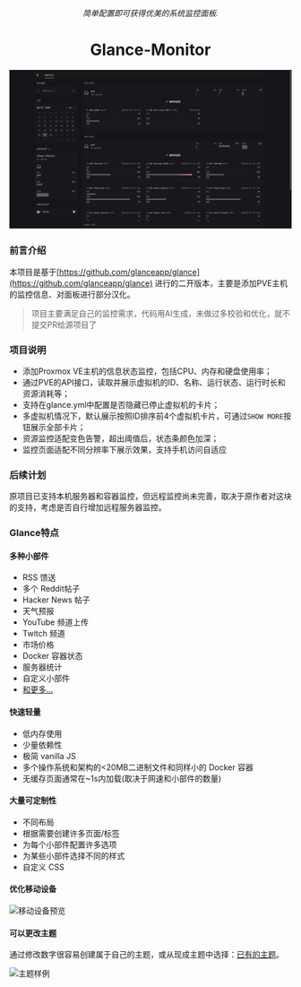 <p align="center"><em>简单配置即可获得优美的系统监控面板.</em></p>
<h1 align="center">Glance-Monitor</h1>

![glance-Monitor](docs/images/glance-Monitor.png)

### 前言介绍
本项目是基于[https://github.com/glanceapp/glance](https://github.com/glanceapp/glance)  进行的二开版本，主要是添加PVE主机的监控信息、对面板进行部分汉化。

> 项目主要满足自己的监控需求，代码用AI生成，未做过多校验和优化，就不提交PR给源项目了

### 项目说明

- 添加Proxmox VE主机的信息状态监控，包括CPU、内存和硬盘使用率；
- 通过PVE的API接口，读取并展示虚拟机的ID、名称、运行状态、运行时长和资源消耗等；
- 支持在glance.yml中配置是否隐藏已停止虚拟机的卡片；
- 多虚拟机情况下，默认展示按照ID排序前4个虚拟机卡片，可通过`SHOW MORE`按钮展示全部卡片；
- 资源监控适配变色告警，超出阈值后，状态条颜色加深；
- 监控页面适配不同分辨率下展示效果，支持手机访问自适应

### 后续计划

原项目已支持本机服务器和容器监控，但远程监控尚未完善，取决于原作者对这块的支持，考虑是否自行增加远程服务器监控。

### Glance特点

#### 多种小部件
* RSS 馈送
* 多个 Reddit帖子
* Hacker News 帖子
* 天气预报
* YouTube 频道上传
* Twitch 频道
* 市场价格
* Docker 容器状态
* 服务器统计
* 自定义小部件
* [和更多...](docs/configuration.md)

#### 快速轻量
* 低内存使用
* 少量依赖性
* 极简 vanilla JS
* 多个操作系统和架构的<20MB二进制文件和同样小的 Docker 容器
* 无缓存页面通常在~1s内加载(取决于网速和小部件的数量)

#### 大量可定制性
* 不同布局
* 根据需要创建许多页面/标签
* 为每个小部件配置许多选项
* 为某些小部件选择不同的样式
* 自定义 CSS

#### 优化移动设备

![移动设备预览](docs/images/mobile-preview.png)

#### 可以更改主题
通过修改数字很容易创建属于自己的主题，或从现成主题中选择：[已有的主题](docs/themes.md)。

![主题样例](docs/images/themes-example.png)
